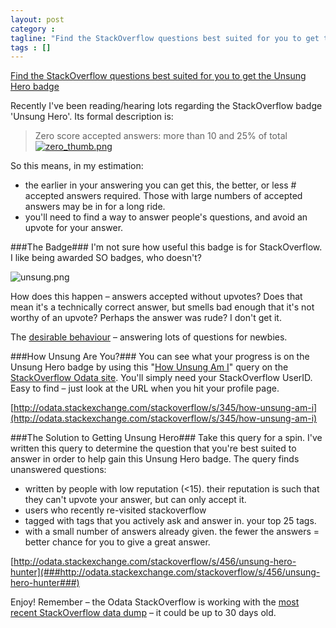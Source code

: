 ```yaml
---
layout: post
category : 
tagline: "Find the StackOverflow questions best suited for you to get the Unsung Hero badge. Recently I'"
tags : []
---
```


[Find the StackOverflow questions best suited for you to get the Unsung Hero badge](http://odata.stackexchange.com/stackoverflow/s/456/)

Recently I've been reading/hearing lots regarding the StackOverflow badge 'Unsung Hero'. Its formal description is:

>Zero score accepted answers: more than 10 and 25% of total[![zero_thumb.png](img/zero_thumb.png)](img/zero.png)
  
So this means, in my estimation:

* the earlier in your answering you can get this, the better, or less # accepted answers required. Those with large numbers of accepted answers may be in for a long ride.
* you'll need to find a way to answer people's questions, and avoid an upvote for your answer.

###The Badge###
I'm not sure how useful this badge is for StackOverflow. I like being awarded SO badges, who doesn't?

![unsung.png](img/unsung.png)

How does this happen – answers accepted without upvotes? Does that mean it's a technically correct answer, but smells bad enough that it's not worthy of an upvote? Perhaps the answer was rude? I don't get it.

The [desirable behaviour](http://blog.stackoverflow.com/2010/07/improvements-to-badge-system/) – answering lots of questions for newbies.

###How Unsung Are You?###
You can see what your progress is on the Unsung Hero badge by using this "[How Unsung Am I](http://odata.stackexchange.com/stackoverflow/s/345/how-unsung-am-i)" query on the [StackOverflow Odata site](http://odata.stackexchange.com/stackoverflow/queries). You'll simply need your StackOverflow UserID. Easy to find – just look at the URL when you hit your profile page.

[http://odata.stackexchange.com/stackoverflow/s/345/how-unsung-am-i](http://odata.stackexchange.com/stackoverflow/s/345/how-unsung-am-i)

###The Solution to Getting Unsung Hero###
Take this query for a spin. I've written this query to determine the question that you're best suited to answer in order to help gain this Unsung Hero badge. The query finds unanswered questions:

* written by people with low reputation (<15). their reputation is such that they can't upvote your answer, but can only accept it. 
* users who recently re-visited stackoverflow 
* tagged with tags that you actively ask and answer in. your top 25 tags. 
* with a small number of answers already given. the fewer the answers = better chance for you to give a great answer.

[http://odata.stackexchange.com/stackoverflow/s/456/unsung-hero-hunter](###http://odata.stackexchange.com/stackoverflow/s/456/unsung-hero-hunter###)

Enjoy! Remember – the Odata StackOverflow is working with the [most recent StackOverflow data dump](http://blog.stackoverflow.com/category/cc-wiki-dump/) – it could be up to 30 days old.

